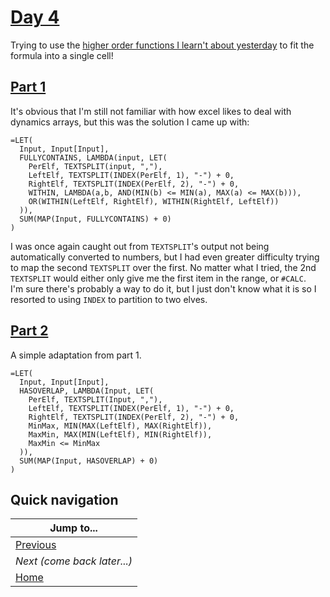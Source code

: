 # [Day 4](https://adventofcode.com/2022/day/4)

Trying to use the [higher order functions I learn't about yesterday](../day03/README.md#part-2) to fit the formula into a single cell!

## [Part 1](https://adventofcode.com/2022/day/4#part1)

It's obvious that I'm still not familiar with how excel likes to deal with dynamics arrays, but this was the solution I came up with:

```
=LET(
  Input, Input[Input],
  FULLYCONTAINS, LAMBDA(input, LET(
    PerElf, TEXTSPLIT(input, ","),
    LeftElf, TEXTSPLIT(INDEX(PerElf, 1), "-") + 0,
    RightElf, TEXTSPLIT(INDEX(PerElf, 2), "-") + 0,
    WITHIN, LAMBDA(a,b, AND(MIN(b) <= MIN(a), MAX(a) <= MAX(b))),
    OR(WITHIN(LeftElf, RightElf), WITHIN(RightElf, LeftElf))
  )),
  SUM(MAP(Input, FULLYCONTAINS) + 0)
)
```

I was once again caught out from `TEXTSPLIT`'s output not being automatically converted to numbers, but I had even greater difficulty trying to map the second `TEXTSPLIT` over the first. No matter what I tried, the 2nd `TEXTSPLIT` would either only give me the first item in the range, or `#CALC`.  
I'm sure there's probably a way to do it, but I just don't know what it is so I resorted to using `INDEX` to partition to two elves.

## [Part 2](https://adventofcode.com/2022/day/3#part2)

A simple adaptation from part 1.

```
=LET(
  Input, Input[Input],
  HASOVERLAP, LAMBDA(Input, LET(
    PerElf, TEXTSPLIT(Input, ","),
    LeftElf, TEXTSPLIT(INDEX(PerElf, 1), "-") + 0,
    RightElf, TEXTSPLIT(INDEX(PerElf, 2), "-") + 0,
    MinMax, MIN(MAX(LeftElf), MAX(RightElf)),
    MaxMin, MAX(MIN(LeftElf), MIN(RightElf)),
    MaxMin <= MinMax
  )),
  SUM(MAP(Input, HASOVERLAP) + 0)
)
```

## Quick navigation

| Jump to...                     |
| ------------------------------ |
| [Previous](../day03/README.md) |
| _Next (come back later...)_    |
| [Home](../README.md)           |
